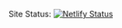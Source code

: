 Site Status:	[![Netlify Status](https://api.netlify.com/api/v1/badges/181d8830-fd2f-445e-bec0-5624a39e3ce7/deploy-status)](https://app.netlify.com/sites/capital-consultants/deploys)
